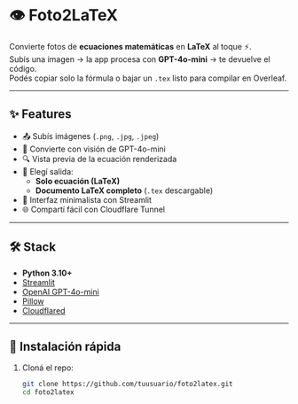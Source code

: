 # 👁️ Foto2LaTeX

Convierte fotos de **ecuaciones matemáticas** en **LaTeX** al toque ⚡.  
Subís una imagen → la app procesa con **GPT-4o-mini** → te devuelve el código.  
Podés copiar solo la fórmula o bajar un `.tex` listo para compilar en Overleaf.

---

## ✨ Features
- 📤 Subís imágenes (`.png`, `.jpg`, `.jpeg`)
- 🤖 Convierte con visión de GPT-4o-mini
- 🔍 Vista previa de la ecuación renderizada
- 📝 Elegí salida:
  - **Solo ecuación (LaTeX)**
  - **Documento LaTeX completo** (`.tex` descargable)
- 🎨 Interfaz minimalista con Streamlit
- 🌐 Compartí fácil con Cloudflare Tunnel

---

## 🛠️ Stack
- **Python 3.10+**
- [Streamlit](https://streamlit.io/)
- [OpenAI GPT-4o-mini](https://platform.openai.com/)
- [Pillow](https://pillow.readthedocs.io/)
- [Cloudflared](https://developers.cloudflare.com/cloudflare-one/connections/connect-apps/)

---

## 🚀 Instalación rápida

1. Cloná el repo:
   ```bash
   git clone https://github.com/tuusuario/foto2latex.git
   cd foto2latex
